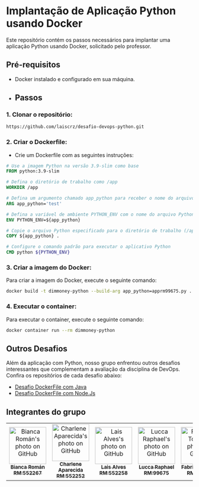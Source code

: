 # Implantação de Aplicação Python usando Docker

Este repositório contém os passos necessários para implantar uma aplicação Python usando Docker, solicitado pelo professor.

## Pré-requisitos

- Docker instalado e configurado em sua máquina.

- ## Passos

### 1. Clonar o repositório:

```bash
https://github.com/laiscrz/desafio-devops-python.git
````

### 2. Criar o Dockerfile:
- Crie um Dockerfile com as seguintes instruções:
````dockerfile
# Use a imagem Python na versão 3.9-slim como base
FROM python:3.9-slim

# Defina o diretório de trabalho como /app
WORKDIR /app

# Defina um argumento chamado app_python para receber o nome do arquivo Python
ARG app_python='test'

# Defina a variável de ambiente PYTHON_ENV com o nome do arquivo Python fornecido
ENV PYTHON_ENV=${app_python}

# Copie o arquivo Python especificado para o diretório de trabalho (/app) no contêiner
COPY ${app_python} .

# Configure o comando padrão para executar o aplicativo Python
CMD python ${PYTHON_ENV}
````


### 3. Criar a imagem do Docker:
Para criar a imagem do Docker, execute o seguinte comando:
```bash
docker build -t dimmoney-python --build-arg app_python=apprm99675.py .
```

### 4. Executar o container:
Para executar o container, execute o seguinte comando:
```bash
docker container run --rm dimmoney-python
```

## Outros Desafios
Além da aplicação com Python, nosso grupo enfrentou outros desafios interessantes que complementam a avaliação da disciplina de DevOps. Confira os repositórios de cada desafio abaixo:
- [Desafio DockerFile com Java](https://github.com/Fabs0602/desafio-devops-java)
- [Desafio DockerFile com Node.Js](https://github.com/biancaroman/desafio-devops-nodejs)

## Integrantes do grupo
<table>
  <tr>
    <td align="center">
      <a href="https://github.com/biancaroman">
        <img src="https://avatars.githubusercontent.com/u/128830935?v=4" width="100px;" border-radius='50%' alt="Bianca Román's photo on GitHub"/><br>
        <sub>
          <b>Bianca Román</b><br>
          <b>RM:552267</b>
        </sub>
      </a>
    </td>
    <td align="center">
      <a href="https://github.com/charlenefialho">
        <img src="https://avatars.githubusercontent.com/u/94643076?v=4" width="100px;" border-radius='50%' alt="Charlene Aparecida's photo on GitHub"/><br>
        <sub>
          <b>Charlene Aparecida</b><br>
          <b>RM:552252</b>
        </sub>
      </a>
    </td>
    <td align="center">
      <a href="https://github.com/laiscrz">
        <img src="https://avatars.githubusercontent.com/u/133046134?v=4" width="100px;" alt="Lais Alves's photo on GitHub"/><br>
        <sub>
          <b>Lais Alves</b><br>
          <b>RM:552258</b>
        </sub>
      </a>
    </td>
    <td align="center">
      <a href="https://github.com/LuccaRaphael">
        <img src="https://avatars.githubusercontent.com/u/127765063?v=4" width="100px;" border-radius='50%' alt="Lucca Raphael's photo on GitHub"/><br>
        <sub>
          <b>Lucca Raphael</b><br>
          <b>RM:99675</b>
        </sub>
      </a>
    </td>
     <td align="center">
      <a href="https://github.com/Fabs0602">
        <img src="https://avatars.githubusercontent.com/u/111320639?v=4" width="100px;" border-radius='50%' alt="Fabricio Torres's photo on GitHub"/><br>
        <sub>
          <b>Fabricio Torres</b><br>
          <b>RM:97916</b>
        </sub>
      </a>
    </td>
  </tr>
</table>
